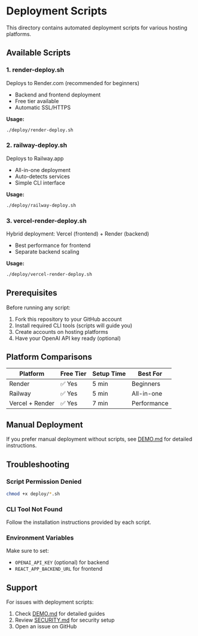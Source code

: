 # Deployment Scripts

This directory contains automated deployment scripts for various hosting platforms.

## Available Scripts

### 1. render-deploy.sh
Deploys to Render.com (recommended for beginners)
- Backend and frontend deployment
- Free tier available
- Automatic SSL/HTTPS

**Usage:**
```bash
./deploy/render-deploy.sh
```

### 2. railway-deploy.sh
Deploys to Railway.app
- All-in-one deployment
- Auto-detects services
- Simple CLI interface

**Usage:**
```bash
./deploy/railway-deploy.sh
```

### 3. vercel-render-deploy.sh
Hybrid deployment: Vercel (frontend) + Render (backend)
- Best performance for frontend
- Separate backend scaling

**Usage:**
```bash
./deploy/vercel-render-deploy.sh
```

## Prerequisites

Before running any script:
1. Fork this repository to your GitHub account
2. Install required CLI tools (scripts will guide you)
3. Create accounts on hosting platforms
4. Have your OpenAI API key ready (optional)

## Platform Comparisons

| Platform | Free Tier | Setup Time | Best For |
|----------|-----------|------------|----------|
| Render | ✅ Yes | 5 min | Beginners |
| Railway | ✅ Yes | 5 min | All-in-one |
| Vercel + Render | ✅ Yes | 7 min | Performance |

## Manual Deployment

If you prefer manual deployment without scripts, see [DEMO.md](../DEMO.md) for detailed instructions.

## Troubleshooting

### Script Permission Denied
```bash
chmod +x deploy/*.sh
```

### CLI Tool Not Found
Follow the installation instructions provided by each script.

### Environment Variables
Make sure to set:
- `OPENAI_API_KEY` (optional) for backend
- `REACT_APP_BACKEND_URL` for frontend

## Support

For issues with deployment scripts:
1. Check [DEMO.md](../DEMO.md) for detailed guides
2. Review [SECURITY.md](../SECURITY.md) for security setup
3. Open an issue on GitHub
